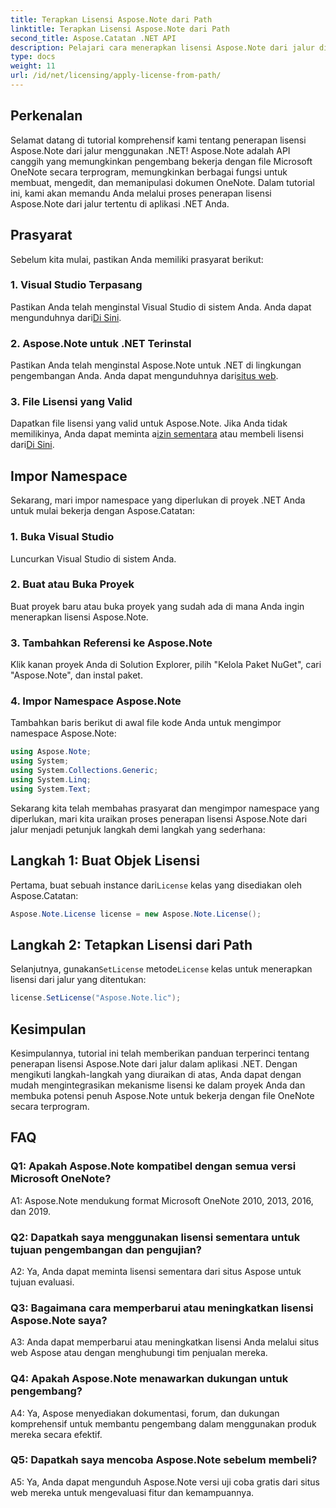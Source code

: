 ```yaml
---
title: Terapkan Lisensi Aspose.Note dari Path
linktitle: Terapkan Lisensi Aspose.Note dari Path
second_title: Aspose.Catatan .NET API
description: Pelajari cara menerapkan lisensi Aspose.Note dari jalur di aplikasi .NET. Buka potensi penuh manipulasi file OneNote dengan Aspose.Note.
type: docs
weight: 11
url: /id/net/licensing/apply-license-from-path/
---
```

## Perkenalan

Selamat datang di tutorial komprehensif kami tentang penerapan lisensi Aspose.Note dari jalur menggunakan .NET! Aspose.Note adalah API canggih yang memungkinkan pengembang bekerja dengan file Microsoft OneNote secara terprogram, memungkinkan berbagai fungsi untuk membuat, mengedit, dan memanipulasi dokumen OneNote. Dalam tutorial ini, kami akan memandu Anda melalui proses penerapan lisensi Aspose.Note dari jalur tertentu di aplikasi .NET Anda.

## Prasyarat

Sebelum kita mulai, pastikan Anda memiliki prasyarat berikut:

### 1. Visual Studio Terpasang

 Pastikan Anda telah menginstal Visual Studio di sistem Anda. Anda dapat mengunduhnya dari[Di Sini](https://visualstudio.microsoft.com/downloads/).

### 2. Aspose.Note untuk .NET Terinstal

 Pastikan Anda telah menginstal Aspose.Note untuk .NET di lingkungan pengembangan Anda. Anda dapat mengunduhnya dari[situs web](https://releases.aspose.com/note/net/).

### 3. File Lisensi yang Valid

 Dapatkan file lisensi yang valid untuk Aspose.Note. Jika Anda tidak memilikinya, Anda dapat meminta a[izin sementara](https://purchase.aspose.com/temporary-license/) atau membeli lisensi dari[Di Sini](https://purchase.aspose.com/buy).

## Impor Namespace

Sekarang, mari impor namespace yang diperlukan di proyek .NET Anda untuk mulai bekerja dengan Aspose.Catatan:

### 1. Buka Visual Studio

Luncurkan Visual Studio di sistem Anda.

### 2. Buat atau Buka Proyek

Buat proyek baru atau buka proyek yang sudah ada di mana Anda ingin menerapkan lisensi Aspose.Note.

### 3. Tambahkan Referensi ke Aspose.Note

Klik kanan proyek Anda di Solution Explorer, pilih "Kelola Paket NuGet", cari "Aspose.Note", dan instal paket.

### 4. Impor Namespace Aspose.Note

Tambahkan baris berikut di awal file kode Anda untuk mengimpor namespace Aspose.Note:

```csharp
using Aspose.Note;
using System;
using System.Collections.Generic;
using System.Linq;
using System.Text;
```

Sekarang kita telah membahas prasyarat dan mengimpor namespace yang diperlukan, mari kita uraikan proses penerapan lisensi Aspose.Note dari jalur menjadi petunjuk langkah demi langkah yang sederhana:

## Langkah 1: Buat Objek Lisensi

 Pertama, buat sebuah instance dari`License` kelas yang disediakan oleh Aspose.Catatan:

```csharp
Aspose.Note.License license = new Aspose.Note.License();
```

## Langkah 2: Tetapkan Lisensi dari Path

 Selanjutnya, gunakan`SetLicense` metode`License` kelas untuk menerapkan lisensi dari jalur yang ditentukan:

```csharp
license.SetLicense("Aspose.Note.lic");
```

## Kesimpulan

Kesimpulannya, tutorial ini telah memberikan panduan terperinci tentang penerapan lisensi Aspose.Note dari jalur dalam aplikasi .NET. Dengan mengikuti langkah-langkah yang diuraikan di atas, Anda dapat dengan mudah mengintegrasikan mekanisme lisensi ke dalam proyek Anda dan membuka potensi penuh Aspose.Note untuk bekerja dengan file OneNote secara terprogram.

## FAQ

### Q1: Apakah Aspose.Note kompatibel dengan semua versi Microsoft OneNote?

A1: Aspose.Note mendukung format Microsoft OneNote 2010, 2013, 2016, dan 2019.

### Q2: Dapatkah saya menggunakan lisensi sementara untuk tujuan pengembangan dan pengujian?

A2: Ya, Anda dapat meminta lisensi sementara dari situs Aspose untuk tujuan evaluasi.

### Q3: Bagaimana cara memperbarui atau meningkatkan lisensi Aspose.Note saya?

A3: Anda dapat memperbarui atau meningkatkan lisensi Anda melalui situs web Aspose atau dengan menghubungi tim penjualan mereka.

### Q4: Apakah Aspose.Note menawarkan dukungan untuk pengembang?

A4: Ya, Aspose menyediakan dokumentasi, forum, dan dukungan komprehensif untuk membantu pengembang dalam menggunakan produk mereka secara efektif.

### Q5: Dapatkah saya mencoba Aspose.Note sebelum membeli?

A5: Ya, Anda dapat mengunduh Aspose.Note versi uji coba gratis dari situs web mereka untuk mengevaluasi fitur dan kemampuannya.